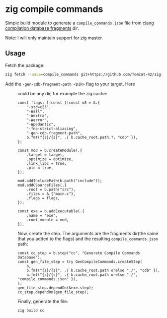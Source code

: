 # zig compile commands

Simple build module to generate a `compile_commands.json`
file from [clang compilation database fragments](https://reviews.llvm.org/D66555) dir.

Note: I will only maintain support for zig master.

## Usage

Fetch the package:

```sh
zig fetch --save=compile_commands git+https://github.com/Tomcat-42/zig-compile-commands
```

Add the `-gen-cdb-fragment-path <DIR>` flag to your target. Here <DIR> could be any dir, 
for example the zig cache:

```zig
const flags: []const []const u8 = &.{ 
    "-std=c23",
    "-Wall",
    "-Wextra",
    "-Werror",
    "-Wpedantic",
    "-fno-strict-aliasing",
    "-gen-cdb-fragment-path",
    b.fmt("{s}/{s}", .{ b.cache_root.path.?, "cdb" }),
};

const mod = b.createModule(.{
    .target = target,
    .optimize = optimize,
    .link_libc = true,
    .pic = true,
});

mod.addIncludePath(b.path("include"));
mod.addCSourceFiles(.{
    .root = b.path("src"),
    .files = &.{"main.c"},
    .flags = flags,
});

const exe = b.addExecutable(.{
    .name = "exe",
    .root_module = mod,
});
```

Now, create the step. The arguments are the fragments dir(the same that you added to the flags)
and the resulting `compile_commands.json` path:

```zig
const cc_step = b.step("cc", "Generate Compile Commands Database");
const gen_file_step = try GenCompileCommands.createStep(
    b,
    b.fmt("{s}/{s}", .{ b.cache_root.path orelse "./", "cdb" }),
    b.fmt("{s}/{s}", .{ b.cache_root.path orelse "./", "compile_commands.json" }),
);
gen_file_step.dependOn(&exe.step);
cc_step.dependOn(gen_file_step);
```

Finally, generate the file:

```sh
zig build cc
```
